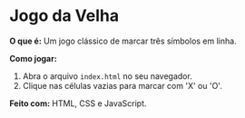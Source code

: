 # Jogo da Velha

**O que é:** Um jogo clássico de marcar três símbolos em linha.

**Como jogar:**
1. Abra o arquivo `index.html` no seu navegador.
2. Clique nas células vazias para marcar com 'X' ou 'O'.

**Feito com:** HTML, CSS e JavaScript.
